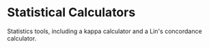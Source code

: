 # Statistical Calculators

Statistics tools, including a kappa calculator and a Lin's concordance calculator.
